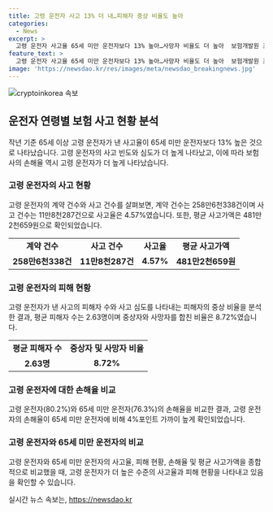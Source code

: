 ```yaml
---
title: 고령 운전자 사고 13% 더 내…피해자 중상 비율도 높아
categories:
  - News
excerpt: >
  고령 운전자 사고율 65세 미만 운전자보다 13% 높아…사망자 비율도 더 높아  보험개발원 조사에 따르면, 작년 65세 이상 운전자의 사고율은 65세 미만의 1.13배 수준이었다. 또한, 고령 운전자가 낸 사고에서 피해자 수와 중상자 비율이 더 높게 나타났으며, 보험사의 손해율 역시 더 높게 나타났다. 65세 이상 운전자의 손해율은 80.2%로, 65세 미만 운전자에 비해 4%포인트 가까이 높아, 평균 사고가액도 높은 편이었다.
feature_text: >
  고령 운전자 사고율 65세 미만 운전자보다 13% 높아…사망자 비율도 더 높아  보험개발원 조사에 따르면, 작년 65세 이상 운전자의 사고율은 65세 미만의 1.13배 수준이었다. 또한, 고령 운전자가 낸 사고에서 피해자 수와 중상자 비율이 더 높게 나타났으며, 보험사의 손해율 역시 더 높게 나타났다. 65세 이상 운전자의 손해율은 80.2%로, 65세 미만 운전자에 비해 4%포인트 가까이 높아, 평균 사고가액도 높은 편이었다.
image: 'https://newsdao.kr/res/images/meta/newsdao_breakingnews.jpg'
---
```


<p><img src="https://newsdao.kr/res/images/meta/newsdao_breakingnews.jpg" alt="cryptoinkorea 속보" /></p>

<h2 data-ke-size="size26">운전자 연령별 보험 사고 현황 분석</h2>

<p data-ke-size="size16">작년 기준 65세 이상 고령 운전자가 낸 사고율이 65세 미만 운전자보다 13% 높은 것으로 나타났습니다.
고령 운전자의 사고 빈도와 심도가 더 높게 나타났고, 이에 따라 보험사의 손해율 역시 고령 운전자가 더 높게 나타났습니다.</p>

<h3 data-ke-size="size24">고령 운전자의 사고 현황</h3>

<p data-ke-size="size16">고령 운전자의 계약 건수와 사고 건수를 살펴보면, 계약 건수는 258만6천338건이며 사고 건수는 11만8천287건으로 사고율은 4.57%였습니다. 또한, 평균 사고가액은 481만2천659원으로 확인되었습니다.</p>

<table>
    <tr>
        <td style="text-align: center; height: 17px;"><b>계약 건수</b></td>
        <td style="text-align: center; height: 17px;"><b>사고 건수</b></td>
        <td style="text-align: center; height: 17px;"><b>사고율</b></td>
        <td style="text-align: center; height: 17px;"><b>평균 사고가액</b></td>
    </tr>
    <tr>
        <td style="text-align: center; height: 17px;"><b>258만6천338건</b></td>
        <td style="text-align: center; height: 17px;"><b>11만8천287건</b></td>
        <td style="text-align: center; height: 17px;"><b>4.57%</b></td>
        <td style="text-align: center; height: 17px;"><b>481만2천659원</b></td>
    </tr>
</table>

<h3 data-ke-size="size24">고령 운전자의 피해 현황</h3>

<p data-ke-size="size16">고령 운전자가 낸 사고의 피해자 수와 사고 심도를 나타내는 피해자의 중상 비율을 분석한 결과, 평균 피해자 수는 2.63명이며 중상자와 사망자를 합친 비율은 8.72%였습니다.</p>

<table>
    <tr>
        <td style="text-align: center; height: 17px;"><b>평균 피해자 수</b></td>
        <td style="text-align: center; height: 17px;"><b>중상자 및 사망자 비율</b></td>
    </tr>
    <tr>
        <td style="text-align: center; height: 17px;"><b>2.63명</b></td>
        <td style="text-align: center; height: 17px;"><b>8.72%</b></td>
    </tr>
</table>

<h3 data-ke-size="size24">고령 운전자에 대한 손해율 비교</h3>

<p data-ke-size="size16">고령 운전자(80.2%)와 65세 미만 운전자(76.3%)의 손해율을 비교한 결과, 고령 운전자의 손해율이 65세 미만 운전자에 비해 4%포인트 가까이 높게 확인되었습니다.</p>

<h3 data-ke-size="size24">고령 운전자와 65세 미만 운전자의 비교</h3>

<p data-ke-size="size16">고령 운전자와 65세 미만 운전자의 사고율, 피해 현황, 손해율 및 평균 사고가액을 종합적으로 비교했을 때, 고령 운전자가 더 높은 수준의 사고율과 피해 현황을 나타내고 있음을 확인할 수 있습니다.</p>
실시간 뉴스 속보는, <a href="https://newsdao.kr" rel="dofollow">https://newsdao.kr</a>


